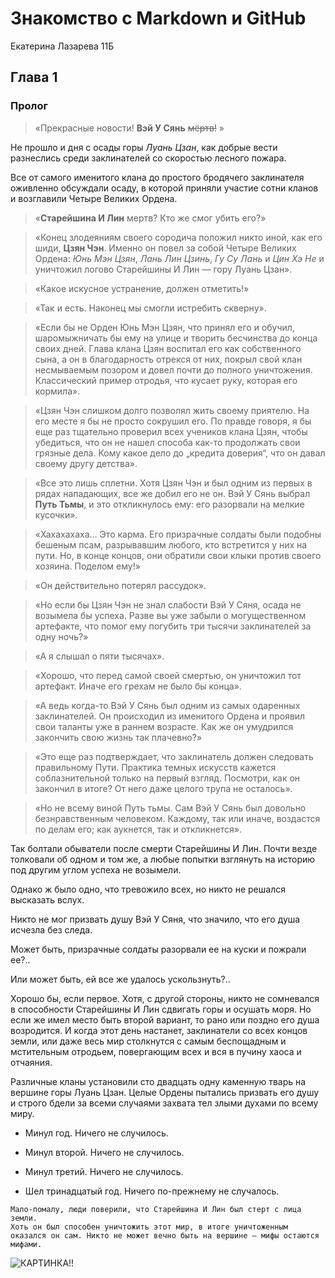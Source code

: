 # Знакомство с Markdown и GitHub
Екатерина Лазарева 11Б
## Глава 1
### Пролог

>«Прекрасные новости! **Вэй У Сянь** ~~мёртв!~~ »

Не прошло и дня с осады горы *Луань Цзан*, как добрые вести разнеслись среди заклинателей со скоростью лесного пожара.

Все от самого именитого клана до простого бродячего заклинателя оживленно обсуждали осаду, в которой приняли участие сотни кланов и возглавили Четыре Великих Ордена.

>«**Старейшина И Лин** мертв? Кто же смог убить его?»

>«Конец злодеяниям своего сородича положил никто иной, как его шиди, **Цзян Чэн**. Именно он повел за собой Четыре Великих Ордена: *Юнь Мэн Цзян*, *Лань Лин Цзинь*, *Гу Су Лань* и *Цин Хэ Не* и уничтожил логово Старейшины И Лин — гору Луань Цзан».

>«Какое искусное устранение, должен отметить!»

>«Так и есть. Наконец мы смогли истребить скверну».

>«Если бы не Орден Юнь Мэн Цзян, что принял его и обучил, шаромыжничать бы ему на улице и творить бесчинства до конца своих дней. Глава клана Цзян воспитал его как собственного сына, а он в благодарность отрекся от них, покрыл свой клан несмываемым позором и довел почти до полного уничтожения. Классический пример отродья, что кусает руку, которая его кормила».

>«Цзян Чэн слишком долго позволял жить своему приятелю. На его месте я бы не просто сокрушил его. По правде говоря, я бы еще раз тщательно проверил всех учеников клана Цзян, чтобы убедиться, что он не нашел способа как-то продолжать свои грязные дела. Кому какое дело до „кредита доверия“, что он давал своему другу детства».

>«Все это лишь сплетни. Хотя Цзян Чэн и был одним из первых в рядах нападающих, все же добил его не он. Вэй У Сянь выбрал **Путь Тьмы**, и это откликнулось ему: его разорвали на мелкие кусочки».

>«Хахахахаха… Это карма. Его призрачные солдаты были подобны бешеным псам, разрывавшим любого, кто встретится у них на пути. Но, в конце концов, они обратили свои клыки против своего хозяина. Поделом ему!»

>«Он действительно потерял рассудок».

>«Но если бы Цзян Чэн не знал слабости Вэй У Сяня, осада не возымела бы успеха. Разве вы уже забыли о могущественном артефакте, что помог ему погубить три тысячи заклинателей за одну ночь?»

>«А я слышал о пяти тысячах».

>«Хорошо, что перед самой своей смертью, он уничтожил тот артефакт. Иначе его грехам не было бы конца».

>«А ведь когда-то Вэй У Сянь был одним из самых одаренных заклинателей. Он происходил из именитого Ордена и проявил свои таланты уже в раннем возрасте. Как же он умудрился закончить свою жизнь так плачевно?»

>«Это еще раз подтверждает, что заклинатель должен следовать правильному Пути. Практика темных искусств кажется соблазнительной только на первый взгляд. Посмотри, как он закончил в итоге? От него даже целого трупа не осталось».

>«Но не всему виной Путь тьмы. Сам Вэй У Сянь был довольно безнравственным человеком. Каждому, так или иначе, воздастся по делам его; как аукнется, так и откликнется».

Так болтали обыватели после смерти Старейшины И Лин. Почти везде толковали об одном и том же, а любые попытки взглянуть на историю под другим углом успеха не возымели.

Однако ж было одно, что тревожило всех, но никто не решался высказать вслух.

Никто не мог призвать душу Вэй У Сяня, что значило, что его душа исчезла без следа.

Может быть, призрачные солдаты разорвали ее на куски и пожрали ее?..

Или может быть, ей все же удалось ускользнуть?..

Хорошо бы, если первое. Хотя, с другой стороны, никто не сомневался в способности Старейшины И Лин сдвигать горы и осушать моря. Но если же имел место быть второй вариант, то рано или поздно его душа возродится. И когда этот день настанет, заклинатели со всех концов земли, или даже весь мир столкнутся с самым беспощадным и мстительным отродьем, повергающим всех и вся в пучину хаоса и отчаяния.

Различные кланы установили сто двадцать одну каменную тварь на вершине горы Луань Цзан. Целые Ордены пытались призвать его душу и строго бдели за всеми случаями захвата тел злыми духами по всему миру.

* Минул год. Ничего не случилось.

* Минул второй. Ничего не случилось.

* Минул третий. Ничего не случилось.

* Шел тринадцатый год. Ничего по-прежнему не случалось.

```
Мало-помалу, люди поверили, что Старейшина И Лин был стерт с лица земли.
Хоть он был способен уничтожить этот мир, в итоге уничтоженным оказался он сам. Никто не может вечно быть на вершине — мифы остаются мифами.
```
![КАРТИНКА!!](https://i.pinimg.com/originals/4a/94/bc/4a94bc419462b1a3d66dbd9685b1cd5c.jpg)